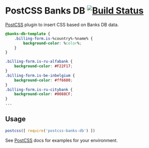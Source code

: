# PostCSS Banks DB [![Build Status][ci-img]][ci]

[PostCSS] plugin to insert CSS based on Banks DB data.

[PostCSS]: https://github.com/postcss/postcss
[ci-img]:  https://travis-ci.org/ramoona/postcss-banks-db.svg
[ci]:      https://travis-ci.org/ramoona/postcss-banks-db

```css
@banks-db-template {
    .billing-form.is-%country%-%name% {
        background-color: %color%;
    }
}
```

```css
.billing-form.is-ru-alfabank {
    background-color: #F22F17;
}
.billing-form.is-be-inbelgium {
    background-color: #ff6600;
}
.billing-form.is-ru-citybank {
    background-color: #0088CF;
}
...
```

## Usage

```js
postcss([ require('postcss-banks-db') ])
```

See [PostCSS] docs for examples for your environment.
